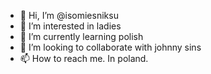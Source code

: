 - 👋 Hi, I’m @isomiesniksu
- 👀 I’m interested in ladies
- 🌱 I’m currently learning polish
- 💞️ I’m looking to collaborate with johnny sins
- 📫 How to reach me. In poland.

<!---
isomiesniksu/isomiesniksu is a ✨ special ✨ repository because its `README.md` (this file) appears on your GitHub profile.
You can click the Preview link to take a look at your changes.
--->
